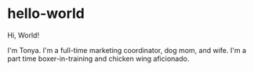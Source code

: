 # hello-world
Hi, World! 

I'm Tonya. I'm a full-time marketing coordinator, dog mom, and wife. I'm a part time boxer-in-training and chicken wing aficionado. 
